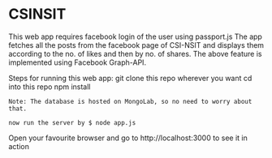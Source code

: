 # CSINSIT
This web app requires facebook login of the user using passport.js
The app fetches all the posts from the facebook page of CSI-NSIT and displays them according to the no. of likes and then by no. of shares.
The above feature is implemented using Facebook Graph-API.

Steps for running this web app:
    git clone <repo-url> this repo wherever you want
    cd into this repo
    npm install
    
    Note: The database is hosted on MongoLab, so no need to worry about that.
    
    now run the server by $ node app.js
    
    
    
Open your favourite browser and go to http://localhost:3000 to see it in action
